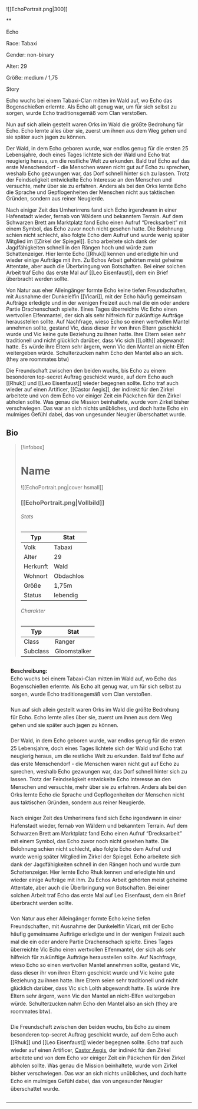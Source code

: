 ![[EchoPortrait.png|300]]

**

Echo

  

Race: Tabaxi

Gender: non-binary

Alter: 29

Größe: medium / 1,75

  

Story

Echo wuchs bei einem Tabaxi-Clan mitten im Wald auf, wo Echo das Bogenschießen erlernte. Als Echo alt genug war, um für sich selbst zu sorgen, wurde Echo traditionsgemäß vom Clan verstoßen. 

Nun auf sich allein gestellt waren Orks im Wald die größte Bedrohung für Echo. Echo lernte alles über sie, zuerst um ihnen aus dem Weg gehen und sie später auch jagen zu können.

Der Wald, in dem Echo geboren wurde, war endlos genug für die ersten 25 Lebensjahre, doch eines Tages lichtete sich der Wald und Echo trat neugierig heraus, um die restliche Welt zu erkunden. Bald traf Echo auf das erste Menschendorf - die Menschen waren nicht gut auf Echo zu sprechen, weshalb Echo gezwungen war, das Dorf schnell hinter sich zu lassen. Trotz der Feindseligkeit entwickelte Echo Interesse an den Menschen und versuchte, mehr über sie zu erfahren. Anders als bei den Orks lernte Echo die Sprache und Gepflogenheiten der Menschen nicht aus taktischen Gründen, sondern aus reiner Neugierde.

Nach einiger Zeit des Umherirrens fand sich Echo irgendwann in einer Hafenstadt wieder, fernab von Wäldern und bekanntem Terrain. Auf dem Schwarzen Brett am Marktplatz fand Echo einen Aufruf “Drecksarbeit” mit einem Symbol, das Echo zuvor noch nicht gesehen hatte. Die Belohnung schien nicht schlecht, also folgte Echo dem Aufruf und wurde wenig später Mitglied im [[Zirkel der Spiegel]]. Echo arbeitete sich dank der Jagdfähigkeiten schnell in den Rängen hoch und würde zum Schattenzeiger. Hier lernte Echo [[Rhuk]] kennen und erledigte hin und wieder einige Aufträge mit ihm. Zu Echos Arbeit gehörten meist geheime Attentate, aber auch die Überbringung von Botschaften. Bei einer solchen Arbeit traf Echo das erste Mal auf [[Leo Eisenfaust]], dem ein Brief überbracht werden sollte. 

Von Natur aus eher Alleingänger formte Echo keine tiefen Freundschaften, mit Ausnahme der Dunkelelfin [[Vicari]], mit der Echo häufig gemeinsam Aufträge erledigte und in der wenigen Freizeit auch mal die ein oder andere Partie Drachenschach spielte. Eines Tages überreichte Vic Echo einen wertvollen Elfenmantel, der sich als sehr hilfreich für zukünftige Aufträge herausstellen sollte. Auf Nachfrage, wieso Echo so einen wertvollen Mantel annehmen sollte, gestand Vic, dass dieser ihr von ihren Eltern geschickt wurde und Vic keine gute Beziehung zu ihnen hatte. Ihre Eltern seien sehr traditionell und nicht glücklich darüber, dass Vic sich [[Lolth]] abgewandt hatte. Es würde ihre Eltern sehr ärgern, wenn Vic den Mantel an nicht-Elfen weitergeben würde. Schulterzucken nahm Echo den Mantel also an sich. (they are roommates btw)

  

Die Freundschaft zwischen den beiden wuchs, bis Echo zu einem besonderen top-secret Auftrag geschickt wurde, auf dem Echo auch [[Rhuk]] und [[Leo Eisenfaust]] wieder begegnen sollte. Echo traf auch wieder auf einen Artificer, [[Castor Aegis]], der indirekt für den Zirkel arbeitete und von dem Echo vor einiger Zeit ein Päckchen für den Zirkel abholen sollte. Was genau die Mission beinhaltete, wurde vom Zirkel bisher verschwiegen. Das war an sich nichts unübliches, und doch hatte Echo ein mulmiges Gefühl dabei, das von ungesunder Neugier überschattet wurde.

  
  ## Bio

> [!infobox]
> # Name
> ![[EchoPortrait.png|cover hsmall]]
> ### [[EchoPortrait.png|Vollbild]]
> ###### Stats
> | Typ |  Stat |
> | ---- | ---- |
> | Volk | Tabaxi |
> | Alter | 29 |
> | Herkunft | Wald |
> | Wohnort | Obdachlos |
> | Größe | 1,75m |
> | Status | lebendig |
> 
> ###### Charakter
> | Typ |  Stat |
> | ---- | ---- |
> | Class | Ranger |
> | Subclass | Gloomstalker |
> 
<div style="min-height: 630px; padding: 12px; border-radius: 10px; background-color: var(--background-secondary); line-height: 1.5;">
  <b>Beschreibung:</b><br>
Echo wuchs bei einem Tabaxi-Clan mitten im Wald auf, wo Echo das Bogenschießen erlernte. Als Echo alt genug war, um für sich selbst zu sorgen, wurde Echo traditionsgemäß vom Clan verstoßen. <br><br>
Nun auf sich allein gestellt waren Orks im Wald die größte Bedrohung für Echo. Echo lernte alles über sie, zuerst um ihnen aus dem Weg gehen und sie später auch jagen zu können.<br><br>
Der Wald, in dem Echo geboren wurde, war endlos genug für die ersten 25 Lebensjahre, doch eines Tages lichtete sich der Wald und Echo trat neugierig heraus, um die restliche Welt zu erkunden. Bald traf Echo auf das erste Menschendorf - die Menschen waren nicht gut auf Echo zu sprechen, weshalb Echo gezwungen war, das Dorf schnell hinter sich zu lassen. Trotz der Feindseligkeit entwickelte Echo Interesse an den Menschen und versuchte, mehr über sie zu erfahren. Anders als bei den Orks lernte Echo die Sprache und Gepflogenheiten der Menschen nicht aus taktischen Gründen, sondern aus reiner Neugierde.<br><br>
Nach einiger Zeit des Umherirrens fand sich Echo irgendwann in einer Hafenstadt wieder, fernab von Wäldern und bekanntem Terrain. Auf dem Schwarzen Brett am Marktplatz fand Echo einen Aufruf “Drecksarbeit” mit einem Symbol, das Echo zuvor noch nicht gesehen hatte. Die Belohnung schien nicht schlecht, also folgte Echo dem Aufruf und wurde wenig später Mitglied im Zirkel der Spiegel. Echo arbeitete sich dank der Jagdfähigkeiten schnell in den Rängen hoch und wurde zum Schattenzeiger. Hier lernte Echo Rhuk kennen und erledigte hin und wieder einige Aufträge mit ihm. Zu Echos Arbeit gehörten meist geheime Attentate, aber auch die Überbringung von Botschaften. Bei einer solchen Arbeit traf Echo das erste Mal auf Leo Eisenfaust, dem ein Brief überbracht werden sollte. <br><br>
Von Natur aus eher Alleingänger formte Echo keine tiefen Freundschaften, mit Ausnahme der Dunkelelfin Vicari, mit der Echo häufig gemeinsame Aufträge erledigte und in der wenigen Freizeit auch mal die ein oder andere Partie Drachenschach spielte. Eines Tages überreichte Vic Echo einen wertvollen Elfenmantel, der sich als sehr hilfreich für zukünftige Aufträge herausstellen sollte. Auf Nachfrage, wieso Echo so einen wertvollen Mantel annehmen sollte, gestand Vic, dass dieser ihr von ihren Eltern geschickt wurde und Vic keine gute Beziehung zu ihnen hatte. Ihre Eltern seien sehr traditionell und nicht glücklich darüber, dass Vic sich Lolth abgewandt hatte. Es würde ihre Eltern sehr ärgern, wenn Vic den Mantel an nicht-Elfen weitergeben würde. Schulterzucken nahm Echo den Mantel also an sich (they are roommates btw).<br><br>
Die Freundschaft zwischen den beiden wuchs, bis Echo zu einem besonderen top-secret Auftrag geschickt wurde, auf dem Echo auch [[Rhuk]] und [[Leo Eisenfaust]] wieder begegnen sollte. Echo traf auch wieder auf einen Artificer, <a href="Castor Aegis.md">Castor Aegis</a>, der indirekt für den Zirkel arbeitete und von dem Echo vor einiger Zeit ein Päckchen für den Zirkel abholen sollte. Was genau die Mission beinhaltete, wurde vom Zirkel bisher verschwiegen. Das war an sich nichts unübliches, und doch hatte Echo ein mulmiges Gefühl dabei, das von ungesunder Neugier überschattet wurde.
</div>


---
  

